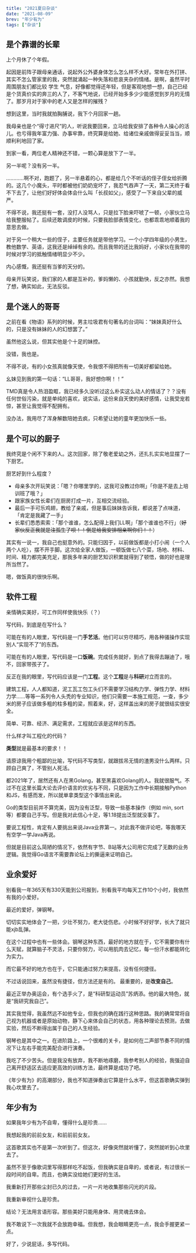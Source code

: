 ```yaml lw-blog-meta
title: "2021夏日杂谈"
date: "2021-08-09"
brev: "年少有为"
tags: ["杂谈"]
```

## 是个靠谱的长辈

上个月休了个年假。

起因是前阵子跟母亲通话，说起外公外婆身体怎么怎么样不大好。常年在外打拼、其实不怎么管家里的我，突然就涌起一种失落和悲哀夹杂的情绪。是啊，虽然平时周围朋友们都比较 学生 气息，好像都觉得还年轻，但是客观地想一想，自己已经是个货真价实的奔三的人了，不客气地说，已经开始多多少少能感觉到岁月的无情了。那岁月对于家中的老人又是怎样的摧残？

想到这里，当时我就拍胸脯说，我下个月回家一趟。

我母亲也是个“得寸进尺”的人，听说我要回来，立马给我安排了各种令人操心的活儿。也亏得我年富力强、办事牢靠，终究算是给她、给诸位亲戚做得妥妥当当，顺顺利利地回了家。

到家一看，两位老人精神还不错，一颗心算是放下了一半。

另一半呢？没有另一半。

…………啊不对，跑题了，另一半悬着的心，都是给几个不听话的侄子侄女给折腾的。这几个小魔头，平时都被他们奶奶宠坏了，我忍气吞声了一天，第二天终于看不下去了，让他们好好体会体会什么叫「长叔如父」，感受了一下来自父辈的威严。

不得不说，我还挺有一套，没打人没骂人，只是拉下脸来吓唬了一顿，小家伙立马给我整服帖了。后续还敢调皮的时候，只要我脸部表情变化，也都乖乖地顺着我的意思去做。

对于另一个稍大一些的侄子，主要任务就是带他学习。一个小学四年级的小男生，教他数学、英语，这我还是绰绰有余的。而且我带的还比我妈好，小家伙在我带的时候对学习的抵触情绪明显少不少。

内心感慨，我还挺有当爹的天分的。

母亲开玩笑说，我们家的人都是互补的，爹妈懒的、小孩就勤快，反之亦然。我想了想，确实如此，无法反驳。

## 是个迷人的哥哥

之前在看《物语》系列的时候，男主垃圾君有句著名的台词叫：“妹妹真好什么的，只是没有妹妹的人的幻想罢了。”

虽然他这么说，但其实他是个十足的妹控。

没错，我也是。

不得不说，有的小女孩真就像天使，令我恨不得把所有一切美好都留给她。

幺妹见到我的第一句话：“LL哥哥，我好想你啊！！”

TMD真是令人热泪盈眶，我已经多久没听过这么朴实这么动人的情话了？？没有任何世俗污染，就是单纯的喜欢，说实话，这份来自天使的美好感情，让我受宠若惊，甚至让我觉得不配拥有。

没办法，我用尽了浑身解数陪她去疯，只希望让她的童年更加快乐一些。

## 是个可以的厨子

我终究是个闲不下来的人。这次回家，除了敬老爱幼之外，还扎扎实实地显摆了一下厨艺。

厨艺好到什么程度？

- 母亲多次开玩笑说：「嗯？你哪里学的，这我可没教过你啊」「你是不是去上培训班了哦？」
- 跟家族女性长辈们在厨房打成一片，互相交流经验。
- 最后一手可乐鸡翅，教给了亲戚，但是事后妹妹告诉我，都说差了点味道，「肯定是我藏了一手」
- 长辈们悉悉索索：「那个谁谁，怎么配得上我们LL啊」「那个谁谁也不行」（~~好家伙反正我就是注孤生了呗！！倒是给我安排相亲啊你们！！~~）

其实有一说一，我自己也挺意外的。只能归因于，以前做饭都是小打小闹（一个人两个人吃），摆不开手脚。这次给全家人做饭，一顿饭做七八个菜，场地、材料、时间、精力都完美充足，那我多年来的厨艺知识积累就得到了顿悟，做的好也是理所当然了。

嗯，做饭真的很快乐啊。

## 软件工程

亲情确实美好，可工作同样使我快乐（？）

写代码，到底是在写什么？

可能在有的人眼里，写代码是一门**手艺活**。他们可以穷尽精巧，用各种骚操作实现别人“实现不了”的东西。

可能在有的人眼里，写代码是一口**饭碗**。完成任务就好，到点了我得去蹦迪了，哦不，回家带孩子了。

反正在我的眼里，写代码应该是一门**工程**。这个**工程**是与**科研**对立而言的。

建筑工程，人人都知道，泥工瓦工包工头们不需要学习结构力学、弹性力学、材料力学……等等一系列令人头秃的专业知识，他们只需要一本施工规范，一查，多少米的房子应该做多粗的柱多粗的梁，照着来，好，这样盖出来的房子就很结实很安全。

简单、可靠、经济、满足需求，工程就应该是这样的东西。

什么样才叫工程化的代码？

**类型**就是最基本的要求！！

请原谅我用个粗鄙的比喻，写代码不写类型，就跟拔吊无情的渣男没什么两样。只顾自己爽了，不管别人死活。

都2021年了，居然还有人在黑Golang，甚至黑喜欢Golang的人。我就很服气。不过不在这里长篇大论去评价语言的优劣与不同，只是因为工作中长期接触Python和JS，有感而发，所以就单拿类型这个事情出来说。

Go的类型目前并不算完美，因为没有泛型，导致一些基本操作（例如 min, sort 等）都要自己手写。但是我对此信心十足，等1.18提出泛型就没事了。

要说工程性，肯定有人要挑出来说Java业界第一。对此我不做评论吧，等我哪天有空学一学Java再说。 

但就是目前这么简陋的情况下，依然有字节、B站等大公司用它完成了无数的业务逻辑。我觉得Go语言不需要靠论坛上的撕逼来证明自己。

## 业余爱好

别看我一年365天有330天能到公司报到，别看我平均每天工作10个小时，我依然有我的小爱好。

最近的爱好，弹钢琴。

切切实实地体会了一把，少壮不努力，老大徒伤悲。小时候不好好学，长大了就只能xjb乱弹。

在这个过程中也有一些体会。钢琴这种东西，最好的地方就在于，它不需要你有什么天赋，就算脑子不灵活，只要你努力，可以用肌肉去记忆，每一份汗水都能转化为实力。

而它最不好的地方也在于，它只能通过努力来提高，没有任何捷径。

不过话说回来，虽然没有捷径，但方法还是有的。 最重要的，是**改变自己**。

最近正举办奥运会，有个选手火了，是“科研型运动员”苏炳添。他的最大特色，就是“我研究我自己”。

其实我觉得，我虽然远不如他专业，但我也的确在践行这种思路。我的确常常将自己视为机器或者是原始动物，静下心来体会自己的状态，用各种理论去预测，去做实验，然后不断得出属于自己的人生经验。

钢琴也是其中之一。在进阶路上，一个很难的关卡，是如何在二声部节奏不同的情况下让左右手能完美配合进行演奏。

我吃了不少苦头。但是我没有放弃，我不断地琢磨，我参考别人的经验，我强迫自己离开舒适区去适应更高效的训练方法，最终算是成功了吧。

《年少有为》的高潮部分，我也不知道弹奏出它算是什么水平，但这首歌确实弹到我心坎里去了。

## 年少有为

如果我年少有为不自卑，懂得什么是珍贵……

我想起我的前前女友，和前前前女友。

这首歌其实也不是第一次听到了。但这次，好像突然就听懂了，突然就听到心坎里去了。

虽然不至于像歌词里写得那样吃不起饭，但我确实是自卑的，或者说，有过很长一段时间的自卑。而且，也确实没给她们更好的生活。

我重新打开那些尘封已久的过去，一片一片地收集那些闪光的片段。

我重新审视什么是珍贵。

结论？无法用言语形容。那些美好只能用身体、用灵魂去体会。

我不敢说下一次我就不会放跑幸福。但我想，我会眼睛更亮一点，我会手握更紧一点。

好了，少说屁话，多写代码。
